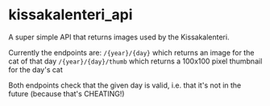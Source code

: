 # kissakalenteri_api
A super simple API that returns images used by the Kissakalenteri.

Currently the endpoints are:
`/{year}/{day}` which returns an image for the cat of that day
`/{year}/{day}/thumb` which returns a 100x100 pixel thumbnail for the day's cat

Both endpoints check that the given day is valid, i.e. that it's not in the future (because that's CHEATING!)